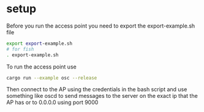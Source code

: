 # setup
Before you run the access point you need to export the export-example.sh file
```sh
export export-example.sh
# for fish
. export-example.sh
```
To run the access point use
```sh
cargo run --example osc --release
```
Then connect to the AP using the credentials in the bash script and use something like oscd to send messages to the server on the exact ip that the AP has or to 0.0.0.0 using port 9000

